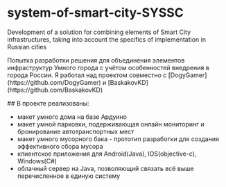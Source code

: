 # system-of-smart-city-SYSSC
Development of a solution for combining elements of Smart City infrastructures, taking into account the specifics of implementation in Russian cities 
<p>
  Попытка разработки решения для объединения элементов инфраструктур Умного города с учётом особенностей внедрения в города России.
  Я работал над проектом совместно с [DogyGamer](https://github.com/DogyGamer) и [BaskakovKD](https://github.com/BaskakovKD)
</p>
## В проекте реализованы:

  * макет умного дома на базе Ардуино
  * макет умной парковки, подерживающая онлайн мониторинг и бронирование автотранспортных мест
  * макет умного мусорного бака - прототип разработки для создания эффективного сбора мусора
  * клиентское приложения для Android(Java), IOS(objective-c), Windows(C#) 
  * облачный сервер на Java, позволяющий связать всё выше перечисленное в единую систему
